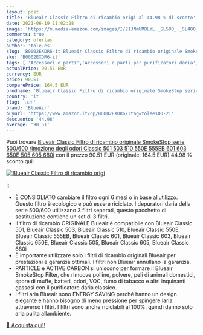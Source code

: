```yaml
---
layout: post
title: 'Blueair Classic Filtro di ricambio origi al 44.98 % di sconto'
date: 2021-06-19 11:02:28
image: 'https://m.media-amazon.com/images/I/21JNmUMBLYL._SL500_._SL400_.jpg'
comments: true
category: ofertas
author: 'tole.es'
slug: 'B0002EXDR6-it Blueair Classic Filtro di ricambio originale SmokeStop...'
sku: 'B0002EXDR6-it'
tags: [ 'Accessori e parti','Accessori e parti per purificatori daria','Attrezzature per sicurezza sul lavoro','Casa e cucina','Climatizzazione e riscaldamento','Fai da te','Sicurezza e protezione','blueair', ]
actualPrice: 90.51 EUR
currency: EUR
price: 90.51
comparePrice: 164.5 EUR
prodname: 'Blueair Classic Filtro di ricambio originale SmokeStop serie 500/600  rimozione degli odori Classic 501  503  510  550E  555EB  601  603  650E  505  605  680i'
country: 'it'
flag: '🇮🇹'
brand: 'BlueAir'
buyurl: 'https://www.amazon.it/dp/B0002EXDR6/?tag=tolees00-21'
descuento: '44.98'
average: '90.51'
---
```


Puoi trovare [Blueair Classic Filtro di ricambio originale SmokeStop serie 500/600  rimozione degli odori Classic 501  503  510  550E  555EB  601  603  650E  505  605  680i](https://www.amazon.it/dp/B0002EXDR6/?tag=tolees00-21) con il prezzo 90.51 EUR (originale: 164.5 EUR) 44.98 % sconto qui:

[![Blueair Classic Filtro di ricambio origi](https://m.media-amazon.com/images/I/21JNmUMBLYL._SL500_._SL400_.jpg)](https://www.amazon.it/dp/B0002EXDR6/?tag=tolees00-21)

ℹ️:

- È CONSIGLIATO cambiare il filtro ogni 6 mesi o in base allutilizzo. Questo filtro è ecologico e può essere riciclato. I depuratori daria della serie 500/600 utilizzano 3 filtri separati, questo pacchetto di sostituzione contiene un set di 3 filtri.
- Il filtro di ricambio ORIGINALE Blueair è compatibile con Blueair Classic 501, Blueair Classic 503, Blueair Classic 510, Blueair Classic 550E, Blueair Classic 555EB, Blueair Classic 601, Blueair Classic 603, Blueair Classic 650E, Blueair Classic 505, Blueair Classic 605, Blueair Classic 680i
- È importante utilizzare solo i filtri di ricambio originali Blueair per prestazioni e garanzia ottimali. I filtri non Blueair annullano la garanzia.
- PARTICLE e ACTIVE CARBON si uniscono per formare il Blueair SmokeStop Filter, che rimuove polline, polvere, peli di animali domestici, spore di muffe, batteri, odori, VOC, fumo di tabacco e altri inquinanti gassosi con il purificatore daria classico.
- I filtri aria Blueair sono ENERGY SAVING perché hanno un design elegante e hanno bisogno di meno pressione per spingere laria attraverso i filtri. I filtri sono anche riciclabili al 100%, quindi danno solo aria pulita allambiente.

[🛒 Acquista qui!!](https://www.amazon.it/dp/B0002EXDR6/?tag=tolees00-21)
